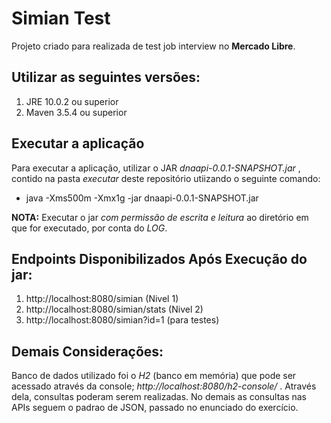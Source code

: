 # Simian Test
Projeto criado para realizada de test job interview no **Mercado Libre**.

## Utilizar as seguintes versões:
1. JRE 10.0.2 ou superior
2. Maven 3.5.4 ou superior

## Executar a aplicação
Para executar a aplicação, utilizar o JAR *dnaapi-0.0.1-SNAPSHOT.jar* , contido na pasta
*executar* deste repositório utiizando o seguinte comando:
* java -Xms500m -Xmx1g -jar dnaapi-0.0.1-SNAPSHOT.jar

**NOTA:** Executar o jar *com permissão de escrita e leitura* ao diretório em que for executado, 
por conta do *LOG*.

## Endpoints Disponibilizados Após Execução do jar:
1. http://localhost:8080/simian (Nivel 1)
2. http://localhost:8080/simian/stats (Nivel 2)
3. http://localhost:8080/simian?id=1 (para testes)

## Demais Considerações:
Banco de dados utilizado foi o *H2* (banco em memória) que pode ser acessado através da console; *http://localhost:8080/h2-console/* .
Através dela, consultas poderam serem realizadas.
No demais as consultas nas APIs seguem o padrao de JSON, passado no enunciado do exercício.

